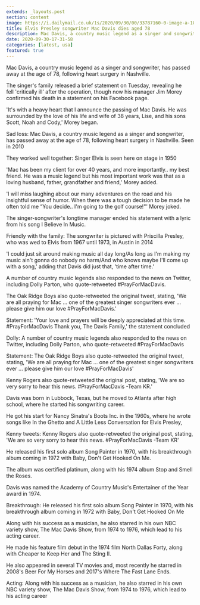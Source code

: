 ```yaml
---
extends: _layouts.post
section: content
image: https://i.dailymail.co.uk/1s/2020/09/30/00/33787160-0-image-a-10_1601421560760.jpg 
title: Elvis Presley songwriter Mac Davis dies aged 78 
description: Mac Davis, a country music legend as a singer and songwriter, has passed away at the age of 78, following heart surgery in Nashville. 
date: 2020-09-30-17-31-58 
categories: [latest, usa] 
featured: true 
--- 
```

Mac Davis, a country music legend as a singer and songwriter, has passed away at the age of 78, following heart surgery in Nashville.

The singer's family released a brief statement on Tuesday, revealing he fell 'critically ill' after the operation, though now his manager Jim Morey confirmed his death in a statement on his Facebook page.

'It's with a heavy heart that I announce the passing of Mac Davis. He was surrounded by the love of his life and wife of 38 years, Lise, and his sons Scott, Noah and Cody,' Morey began. 

Sad loss: Mac Davis, a country music legend as a singer and songwriter, has passed away at the age of 78, following heart surgery in Nashville. Seen in 2010 

They worked well together: Singer Elvis is seen here on stage in 1950

'Mac has been my client for over 40 years, and more importantly.. my best friend. He was a music legend but his most important work was that as a loving husband, father, grandfather and friend,' Morey added.

'I will miss laughing about our many adventures on the road and his insightful sense of humor. When there was a tough decision to be made he often told me “You decide.. I'm going to the golf course!"' Morey joked.

The singer-songwriter's longtime manager ended his statement with a lyric from his song I Believe In Music.

Friendly with the family: The songwriter is pictured with Priscilla Presley, who was wed to Elvis from 1967 until 1973, in Austin in 2014

'I could just sit around making music all day long/As long as I'm making my music ain't gonna do nobody no harm/And who knows maybe I'll come up with a song,' adding that Davis did just that, 'time after time.' 

A number of country music legends also responded to the news on Twitter, including Dolly Parton, who quote-retweeted #PrayForMacDavis. 

The Oak Ridge Boys also quote-retweeted the original tweet, stating, 'We are all praying for Mac ... one of the greatest singer songwriters ever ... please give him our love #PrayForMacDavis.'

Statement: 'Your love and prayers will be deeply appreciated at this time. #PrayForMacDavis Thank you, The Davis Family,' the statement concluded

Dolly: A number of country music legends also responded to the news on Twitter, including Dolly Parton, who quote-retweeted #PrayForMacDavis

Statement: The Oak Ridge Boys also quote-retweeted the original tweet, stating, 'We are all praying for Mac ... one of the greatest singer songwriters ever ... please give him our love #PrayForMacDavis'

Kenny Rogers also quote-retweeted the original post, stating, 'We are so very sorry to hear this news. #PrayForMacDavis -Team KR.'

Davis was born in Lubbock, Texas, but he moved to Atlanta after high school, where he started his songwriting career.

He got his start for Nancy Sinatra's Boots Inc. in the 1960s, where he wrote songs like In the Ghetto and A Little Less Conversation for Elvis Presley,  

Kenny tweets: Kenny Rogers also quote-retweeted the original post, stating, 'We are so very sorry to hear this news. #PrayForMacDavis -Team KR'

He released his first solo album Song Painter in 1970, with his breakthrough album coming in 1972 with Baby, Don't Get Hooked On Me.

The album was certified platinum, along with his 1974 album Stop and Smell the Roses.

Davis was named the Academy of Country Music's Entertainer of the Year award in 1974. 

Breakthrough: He released his first solo album Song Painter in 1970, with his breakthrough album coming in 1972 with Baby, Don't Get Hooked On Me

Along with his success as a musician, he also starred in his own NBC variety show, The Mac Davis Show, from 1974 to 1976, which lead to his acting career.

He made his feature film debut in the 1974 film North Dallas Forty, along with Cheaper to Keep Her and The Sting II.

He also appeared in several TV movies and, most recently he starred in 2008's Beer For My Horses and 2017's Where The Fast Lane Ends.

Acting: Along with his success as a musician, he also starred in his own NBC variety show, The Mac Davis Show, from 1974 to 1976, which lead to his acting career

